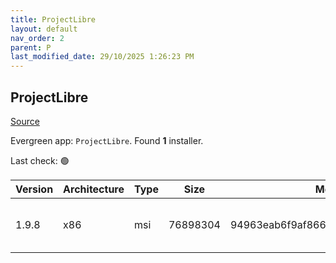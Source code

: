 ```yaml
---
title: ProjectLibre
layout: default
nav_order: 2
parent: P
last_modified_date: 29/10/2025 1:26:23 PM
---
```


## ProjectLibre

[Source](https://www.projectlibre.com/)

Evergreen app: `ProjectLibre`. Found **1** installer.

Last check: 🟢

| Version | Architecture | Type | Size     | Md5                              | FileName               | URI                                                                                                                                                                                                                        |
| ------- | ------------ | ---- | -------- | -------------------------------- | ---------------------- | -------------------------------------------------------------------------------------------------------------------------------------------------------------------------------------------------------------------------- |
| 1.9.8   | x86          | msi  | 76898304 | 94963eab6f9af8669471f6f2d055e5c6 | ProjectLibre-1.9.8.msi | [https://ixpeering.dl.sourceforge.net/project/projectlibre/ProjectLibre/1.9.8/ProjectLibre-1.9.8.msi?viasf=1](https://ixpeering.dl.sourceforge.net/project/projectlibre/ProjectLibre/1.9.8/ProjectLibre-1.9.8.msi?viasf=1) |
